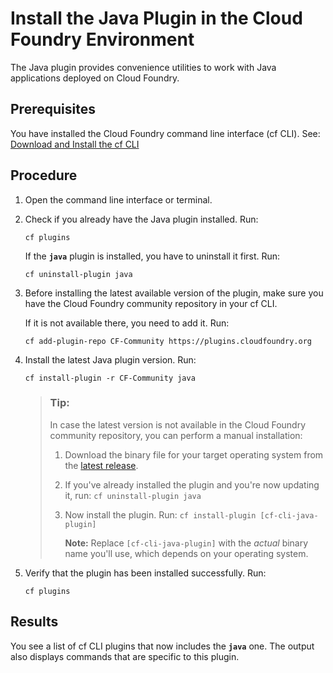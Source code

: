 <!-- loio36a90bb2f1a04122ac1f1214c77765d4 -->

# Install the Java Plugin in the Cloud Foundry Environment

The Java plugin provides convenience utilities to work with Java applications deployed on Cloud Foundry.



<a name="loio36a90bb2f1a04122ac1f1214c77765d4__prereq_bdl_zvh_1fc"/>

## Prerequisites

You have installed the Cloud Foundry command line interface \(cf CLI\). See: [Download and Install the cf CLI](https://help.sap.com/docs/btp/sap-business-technology-platform/download-and-install-cloud-foundry-command-line-interface?version=Cloud)



## Procedure

1.  Open the command line interface or terminal.

2.  Check if you already have the Java plugin installed. Run:

    ```
    cf plugins
    ```

    If the **`java`** plugin is installed, you have to uninstall it first. Run:

    ```
    cf uninstall-plugin java
    ```

3.  Before installing the latest available version of the plugin, make sure you have the Cloud Foundry community repository in your cf CLI.

    If it is not available there, you need to add it. Run:

    ```
    cf add-plugin-repo CF-Community https://plugins.cloudfoundry.org
    ```

4.  Install the latest Java plugin version. Run:

    ```
    cf install-plugin -r CF-Community java
    ```

    > ### Tip:  
    > In case the latest version is not available in the Cloud Foundry community repository, you can perform a manual installation:
    > 
    > 1.  Download the binary file for your target operating system from the [latest release](https://github.com/SAP/cf-cli-java-plugin/releases/latest).
    > 2.  If you've already installed the plugin and you're now updating it, run: `cf uninstall-plugin java`
    > 3.  Now install the plugin. Run: `cf install-plugin [cf-cli-java-plugin]`
    > 
    >     **Note:** Replace `[cf-cli-java-plugin]` with the *actual* binary name you'll use, which depends on your operating system.

5.  Verify that the plugin has been installed successfully. Run:

    ```
    cf plugins
    ```




<a name="loio36a90bb2f1a04122ac1f1214c77765d4__result_hsz_hv3_1fc"/>

## Results

You see a list of cf CLI plugins that now includes the **`java`** one. The output also displays commands that are specific to this plugin.


